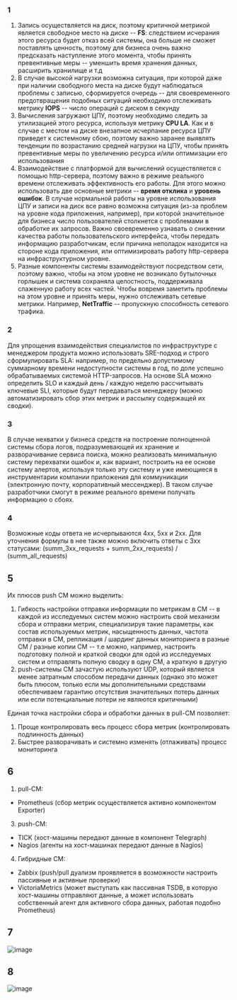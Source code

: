 ### 1 ###
1) Запись осуществляется на диск, поэтому критичной метрикой является свободное место на диске -- **FS**: следствием исчерания этого ресурса будет отказ всей системы, она больше не сможет поставлять ценность, поэтому для бизнеса очень важно предсказать наступление этого момента, чтобы принять превентивные меры -- уменшить время хранения данных, расширить хранилище и т.д
2) В случае высокой нагрузки возможна ситуация, при которой даже при наличии свободного места на диске будут наблюдаться проблемы с записью, сформируется очередь -- для своевременного предотвращения подобных ситуаций необходимо отслеживать метрику **IOPS** -- число операций с диском в секунду
3) Вычисления загружают ЦПУ, поэтому необходимо следить за утилизацией этого ресурса, используя метрику **CPU LA**. Как и в случае с местом на диске внезапное исчерпание ресурса ЦПУ приведет к системному сбою, поэтому важно заранее выявлять тенденции по возрастанию средней нагрузки на ЦПУ, чтобы принять превентивные меры по увеличению ресурса и/или оптимизации его использования
4) Взаимодействие с платформой для вычислений осуществляется с помощью http-сервера, поэтому важно в режиме реального времени отслеживать эффективность его работы. Для этого можно использовать две основные метрики -- **время отклика** и **уровень ошибок**. В случае нормальной работы на уровне использования ЦПУ и записи на диск все равно возможна ситуация (из-за проблем на уровне кода приложения, например), при которой значительное для бизнеса число пользователей столкнется с проблемами в обработке их запросов. Важно своевременно узнавать о снижении качества работы пользовательского интерфейса, чтобы передать информацию разработчикам, если причина неполадок находится на стороне кода приложения, или оптимизировать работу http-сервера на инфраструктурном уровне.
5) Разные компоненты системы взаимодействуют посредством сети, поэтому важно, чтобы на этом уровне не возникало бутылочных горлышек и система сохраняла целостность, поддерживала слаженную работу всех частей. Чтобы вовремя заметить проблемы на этом уровне и принять меры, нужно отслеживать сетевые метрики. Например, **NetTraffic** -- пропускную способность сетевого трафика.

### 2 ###
Для упрощения взаимодействия специалистов по инфраструктуре с менеджером продукта можно использовать SRE-подход и строго сформулировать SLA: например, по предельно допустимому суммарному времени недоступности системы в год, по доле успешно обрабатываемых системой HTTP-запросов. На основе SLA можно определить SLO и каждый день / каждую неделю рассчитывать ключевые SLI, которые будут передаваться менеджеру (можно автоматизировать сбор этих метрик и рассылку содержащей их сводки).

### 3 ### 
В случае нехватки у бизнеса средств на построение полноценной системы сбора логов, подразумевающей их хранение и разворачивание сервиса поиска, можно реализовать минимальную систему перехватки ошибок и, как вариант, построить на ее основе систему алертов, используя только эту систему и уже имеющиеся в инструментарии компании приложения для коммуникации (электронную почту, корпоративный мессенджер). В таком случае разработчики смогут в режиме реального времени получать информацию о сбоях.

### 4 ###
Возможные коды ответа не исчерпываются 4xx, 5xx и 2xx. Для уточнения формулы в нее также можно включить ответы с 3xx статусами: (summ_3xx_requests + summ_2xx_requests) / (summ_all_requests)

## 5 ##
Их плюсов push СМ можно выделить:
1) Гибкость настройки отправки информации по метрикам в СМ -- в каждой из исследуемых систем можно настроить свой механизм сбора и отправки метрик, специализируя такие параметры, как состав используемых метрик, насыщенность данных, частота отправки в СМ, репликация / шардинг данных мониторинга в разные СМ / разные копии СМ -- т.е можно, например, настроить подготовку полной и краткой сводки для одой из исследуемых систем и отправлять полную сводку в одну СМ, а краткую в другую
2) push-системы СМ зачастую используют UDP, который является менее затратным способом передачи данных (однако это может быть плюсом, только если мы дополнительными средствами обеспечиваем гарантию отсутствия значительных потерь данных или если потенциальные потери не являются критичными)

Единая точка настройки сбора и обработки данных в pull-СМ позволяет:
1) Проще контролировать весь процесс сбора метрик (контролировать подлинность данных)
2) Быстрее разворачивать и системно изменять (отлаживать) процесс мониторинга

## 6 ##

1. pull-СМ:
- Prometheus (сбор метрик осуществляется активно компонентом Exporter)

3. push-СМ:
- TICK (хост-машины передают данные в компонент Telegraph)
- Nagios (агенты на хост-машинах передают данные в Nagios)


4. Гибридные СМ:
- Zabbix (push/pull дуализм проявляется в возможности настроить пассивные и активные проверки)
- VictoriaMetrics (может выступать как пассивная TSDB, в которую хост-машины отправляют данные, а может использовать собственный агент для активного сбора данных, работая подобно Prometheus)

## 7 ##

![image](https://github.com/user-attachments/assets/61167c5d-6f61-4f13-8489-cc6db3ced414)

## 8 ##

![image](https://github.com/user-attachments/assets/d90a9df9-e565-4c85-996b-8b1f363669ea)







